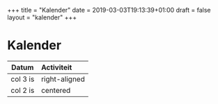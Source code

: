 +++
title = "Kalender"
date = 2019-03-03T19:13:39+01:00
draft = false
layout = "kalender"
+++
# Kalender
| Datum        | Activiteit     |
| ------------- |:--------------|
| col 3 is      | right-aligned |
| col 2 is      | centered      |